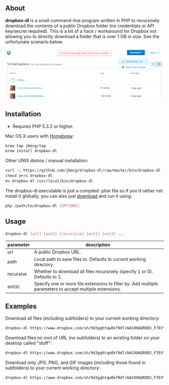 ## About
**dropbox-dl** is a small command-line program written in PHP to recursively download the contents of a public Dropbox folder (no credentials or API key/secret required). This is a bit of a hack / workaround for Dropbox not allowing you to directly download a folder that is over 1 GB in size. See the unfortunate scenario below.

![The zip file is too large. Please add it to your Dropbox.](dang.jpg "The zip file is too large. Please add it to your Dropbox.")

## Installation
* Requires PHP 5.3.2 or higher.

Mac OS X users with [Homebrew](http://brew.sh):
```sh
brew tap jbmcg/tap
brew install dropbox-dl
```
Other UNIX distros / manual installation:
```sh
curl -L https://github.com/jbmcg/dropbox-dl/raw/master/bin/dropbox-dl -o dropbox-dl
chmod a+rx dropbox-dl
mv dropbox-dl /usr/local/bin/dropbox-dl
```
The dropbox-dl executable is just a compiled .phar file so if you'd rather not install it globally, you can also just [download](https://github.com/jbmcg/dropbox-dl/raw/master/bin/dropbox-dl) and run it using:
```sh
php /path/to/dropbox-dl [OPTIONS]
```

## Usage
```sh
dropbox-dl [url] [path] [recursive] [ext1] [ext2] ...
```
| parameter  |  description |
|---|---|
| url  |  A public Dropbox URL. |
| path  | Local path to save files to. Defaults to current working directory.  |
| recursive  | Whether to download all files recursively (specify 1 or 0). Defaults to 1.  |
| ext(s)  | Specify one or more file extensions to filter by. Add multiple parameters to accept multiple extensions. |

## Examples

Download all files (including subfolders) to your current working directory:
```sh
dropbox-dl https://www.dropbox.com/sh/9d3gqhtqw0kf9d7/AAC09AQRODS_F7EVYXt5mgcMa
```
Download files on root of URL (no subfolders) to an existing folder on your desktop called "stuff":
```sh
dropbox-dl https://www.dropbox.com/sh/9d3gqhtqw0kf9d7/AAC09AQRODS_F7EVYXt5mgcMa ~/Desktop/stuff 0
```
Download only JPG, PNG, and GIF images (including those found in subfolders) to your current working directory:
```sh
dropbox-dl https://www.dropbox.com/sh/9d3gqhtqw0kf9d7/AAC09AQRODS_F7EVYXt5mgcMa . 1 jpg png gif
```
